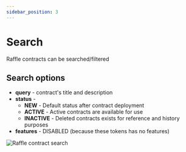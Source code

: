 ```yaml
---
sidebar_position: 3
---
```


# Search

Raffle contracts can be searched/filtered

## Search options

- **query** - contract's title and description
- **status** -
  - **NEW** - Default status after contract deployment
  - **ACTIVE** - Active contracts are available for use
  - **INACTIVE** - Deleted contracts exists for reference and history purposes
- **features** - DISABLED (because these tokens has no features)

![Raffle contract search](/img/admin/mechanics-simple/raffle/contract_search.png)
